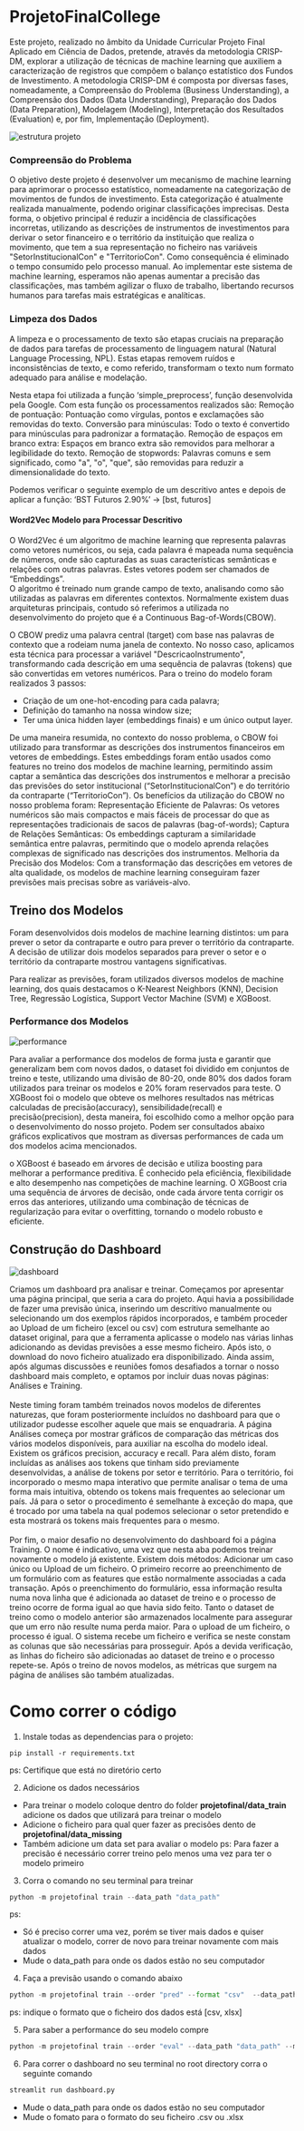 # ProjetoFinalCollege
Este projeto, realizado no âmbito da Unidade Curricular Projeto Final Aplicado em Ciência de Dados, pretende, através da metodologia CRISP-DM, explorar a utilização de técnicas de machine learning que auxiliem a caracterização de registros que compõem o balanço estatístico dos Fundos de Investimento.
A metodologia CRISP-DM é composta por diversas fases, nomeadamente, a Compreensão do Problema (Business Understanding), a Compreensão dos Dados (Data Understanding), Preparação dos Dados (Data Preparation), Modelagem (Modeling), Interpretação dos Resultados (Evaluation) e, por fim, Implementação (Deployment). 

![estrutura projeto](imagens/organizar.png)

### Compreensão do Problema
O objetivo deste projeto é desenvolver um mecanismo de machine learning para aprimorar o processo estatístico, nomeadamente na categorização de movimentos de fundos de investimento. Esta categorização é atualmente realizada manualmente, podendo originar classificações imprecisas. Desta forma, o objetivo principal é reduzir a incidência de classificações incorretas, utilizando as descrições de instrumentos de investimentos para derivar o setor financeiro e o território da instituição que realiza o movimento, que tem a sua representação no ficheiro nas variáveis "SetorInstitucionalCon" e "TerritorioCon". Como consequência é eliminado o tempo consumido pelo processo manual. Ao implementar este sistema de machine learning, esperamos não apenas aumentar a precisão das classificações, mas também agilizar o fluxo de trabalho, libertando recursos humanos para tarefas mais estratégicas e analíticas.

###  Limpeza dos Dados
A limpeza e o processamento de texto são etapas cruciais na preparação de dados para tarefas de processamento de linguagem natural (Natural Language Processing, NPL). Estas etapas removem ruídos e inconsistências de texto, e como referido, transformam o texto num formato adequado para análise e modelação. <br>

Nesta etapa foi utilizada a função ‘simple_preprocess’, função desenvolvida pela Google. Com esta função os processamentos realizados são:
Remoção de pontuação: Pontuação como vírgulas, pontos e exclamações são removidas do texto.
Conversão para minúsculas: Todo o texto é convertido para minúsculas para padronizar a formatação.
Remoção de espaços em branco extra: Espaços em branco extra são removidos para melhorar a legibilidade do texto.
Remoção de stopwords: Palavras comuns e sem significado, como "a", "o", "que", são removidas para reduzir a dimensionalidade do texto. <br>

Podemos verificar o seguinte exemplo de um descritivo antes e depois de aplicar a função: 
‘BST Futuros 2.90%’ → [bst, futuros]

#### Word2Vec Modelo para Processar Descritivo 
O Word2Vec é um algoritmo de machine learning que representa palavras como vetores numéricos, ou seja, cada palavra é mapeada numa sequência de números, onde são capturadas as suas características semânticas e relações com outras palavras. Estes vetores podem ser chamados de “Embeddings”. <br>
O algoritmo é treinado num grande campo de texto, analisando como são utilizadas as palavras em diferentes contextos. Normalmente existem duas arquiteturas principais, contudo só referimos a utilizada no desenvolvimento do projeto que é a Continuous Bag-of-Words(CBOW).<br>

O CBOW prediz uma palavra central (target) com base nas palavras de contexto que a rodeiam numa janela de contexto. No nosso caso, aplicamos esta técnica para processar a variável "DescricaoInstrumento", transformando cada descrição em uma sequência de palavras (tokens) que são convertidas em vetores numéricos. Para o treino do modelo foram realizados 3 passos:
- Criação de um one-hot-encoding para cada palavra;
- Definição do tamanho na nossa window size;
- Ter uma única hidden layer (embeddings finais) e um único output layer.

De uma maneira resumida, no contexto do nosso problema, o CBOW foi utilizado para transformar as descrições dos instrumentos financeiros em vetores de embeddings. Estes embeddings foram então usados como features no treino dos modelos de machine learning, permitindo assim captar a semântica das descrições dos instrumentos e melhorar a precisão das previsões do setor institucional (“SetorInstitucionalCon”) e do território da contraparte (“TerritorioCon”). Os benefícios da utilização do CBOW no nosso problema foram:
Representação Eficiente de Palavras: Os vetores numéricos são mais compactos e mais fáceis de processar do que as representações tradicionais de sacos de palavras (bag-of-words);
Captura de Relações Semânticas: Os embeddings capturam a similaridade semântica entre palavras, permitindo que o modelo aprenda relações complexas de significado nas descrições dos instrumentos.
Melhoria da Precisão dos Modelos: Com a transformação das descrições em vetores de alta qualidade, os modelos de machine learning conseguiram fazer previsões mais precisas sobre as variáveis-alvo.

## Treino dos Modelos
Foram desenvolvidos dois modelos de machine learning distintos: um para prever o setor da contraparte e outro para prever o território da contraparte. A decisão de utilizar dois modelos separados para prever o setor e o território da contraparte mostrou vantagens significativas. <br>

Para realizar as previsões, foram utilizados diversos modelos de machine learning, dos quais destacamos o K-Nearest Neighbors (KNN), Decision Tree, Regressão Logística, Support Vector Machine (SVM) e XGBoost.

### Performance dos Modelos
![performance](imagens/modelos_performance.png)

Para avaliar a performance dos modelos de forma justa e garantir que generalizam bem com novos dados, o dataset foi dividido em conjuntos de treino e teste, utilizando uma divisão de 80-20, onde 80% dos dados foram utilizados para treinar os modelos e 20% foram reservados para teste. O XGBoost foi o modelo que obteve os melhores resultados nas métricas calculadas de precisão(accuracy), sensibilidade(recall) e precisão(precision), desta maneira, foi escolhido como a melhor opção para o desenvolvimento do nosso projeto. Podem ser consultados abaixo gráficos explicativos que mostram as diversas performances de cada um dos modelos acima mencionados.  <br>


 o XGBoost é baseado em árvores de decisão e utiliza boosting para melhorar a performance preditiva. É conhecido pela eficiência, flexibilidade e alto desempenho nas competições de machine learning. O XGBoost cria uma sequência de árvores de decisão, onde cada árvore tenta corrigir os erros das anteriores, utilizando uma combinação de técnicas de regularização para evitar o overfitting, tornando o modelo robusto e eficiente. 


## Construção do Dashboard
![dashboard](imagens/dashboard.jpg)

Criamos um dashboard pra analisar e treinar. 
Começamos por apresentar uma página principal, que seria a cara do projeto. Aqui havia a possibilidade de fazer uma previsão única, inserindo um descritivo manualmente ou selecionando um dos exemplos rápidos incorporados, e também proceder ao Upload de um ficheiro (excel ou csv) com estrutura semelhante ao dataset original, para que a ferramenta aplicasse o modelo nas várias linhas adicionando as devidas previsões a esse mesmo ficheiro. Após isto, o download do novo ficheiro atualizado era disponibilizado. Ainda assim, após algumas discussões e reuniões fomos desafiados a tornar o nosso dashboard mais completo, e optamos por incluir duas novas páginas: Análises e Training.
<br><br>
Neste timing foram também treinados novos modelos de diferentes naturezas, que foram posteriormente incluídos no dashboard para que o utilizador pudesse escolher aquele que mais se enquadraria. A página Análises começa por mostrar gráficos de comparação das métricas dos vários modelos disponíveis, para auxiliar na escolha do modelo ideal. Existem os gráficos precision, accuracy e recall. Para além disto, foram incluídas as análises aos tokens que tinham sido previamente desenvolvidas, a análise de tokens por setor e território. Para o território, foi incorporado o mesmo mapa interativo que permite analisar o tema de uma forma mais intuitiva, obtendo os tokens mais frequentes ao selecionar um país. Já para o setor o procedimento é semelhante à exceção do mapa, que é trocado por uma tabela na qual podemos selecionar o setor pretendido e esta mostrará os tokens mais frequentes para o mesmo.
<br><br>
Por fim, o maior desafio no desenvolvimento do dashboard foi a página Training. O nome é indicativo, uma vez que nesta aba podemos treinar novamente o modelo já existente. Existem dois métodos: Adicionar um caso único ou Upload de um ficheiro. O primeiro recorre ao preenchimento de um formulário com as features que estão normalmente associadas a cada transação. Após o preenchimento do formulário, essa informação resulta numa nova linha que é adicionada ao dataset de treino e o processo de treino ocorre de forma igual ao que havia sido feito. Tanto o dataset de treino como o modelo anterior são armazenados localmente para assegurar que um erro não resulte numa perda maior. Para o upload de um ficheiro, o processo é igual. O sistema recebe um ficheiro e verifica se neste constam as colunas que são necessárias para prosseguir. Após a devida verificação, as linhas do ficheiro são adicionadas ao dataset de treino e o processo repete-se. Após o treino de novos modelos, as métricas que surgem na página de análises são também atualizadas.



# Como correr o código
1. Instale todas as dependencias para o projeto: 
```
pip install -r requirements.txt
```
ps: Certifique que está no diretório certo

2. Adicione os dados necessários
- Para treinar o modelo coloque dentro do folder **projetofinal/data_train** adicione os dados que utilizará para treinar o modelo
- Adicione o ficheiro para qual quer fazer as precisões dento de **projetofinal/data_missing**
- Também adicione um data set para avaliar o modelo
ps: Para fazer a precisão é necessário correr treino pelo menos uma vez para ter o modelo primeiro

3. Corra o comando no seu terminal para treinar
```python
python -m projetofinal train --data_path "data_path"
```
ps: 
- Só é preciso correr uma vez, porém se tiver mais dados e quiser atualizar o modelo, correr de novo para treinar novamente com mais dados
- Mude o data_path para onde os dados estão no seu computador

4.  Faça a previsão usando o comando abaixo
```python
python -m projetofinal train --order "pred" --format "csv"  --data_path "data_path" --model_name "name_of_model"
```
ps: indique o formato que o ficheiro dos dados está [csv, xlsx]

5. Para saber a performance do seu modelo compre
```python
python -m projetofinal train --order "eval" --data_path "data_path" --model_path 'model_path'  --format "csv" --model_name "name_of_model" 
```

6. Para correr o dashboard no seu terminal no root directory corra o seguinte comando
```python
streamlit run dashboard.py    
```

- Mude o data_path para onde os dados estão no seu computador
- Mude o fomato para o formato do seu  ficheiro .csv ou .xlsx